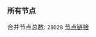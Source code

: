 ### 所有节点
合并节点总数: `28028`
[节点链接](https://github.com/qjlxg/586/raw/refs/heads/master/sub/sub_merge_base64.txt)


